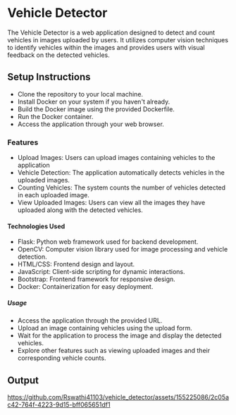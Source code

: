 # Vehicle Detector
The Vehicle Detector is a web application designed to detect and count vehicles in images uploaded by users. It utilizes computer vision techniques to identify vehicles within the images and provides users with visual feedback on the detected vehicles.

## Setup Instructions
* Clone the repository to your local machine.
* Install Docker on your system if you haven't already.
* Build the Docker image using the provided Dockerfile.
* Run the Docker container.
* Access the application through your web browser.

### Features
* Upload Images: Users can upload images containing vehicles to the application 
* Vehicle Detection: The application automatically detects vehicles in the uploaded images.
* Counting Vehicles: The system counts the number of vehicles detected in each uploaded image.
* View Uploaded Images: Users can view all the images they have uploaded along with the detected vehicles.

#### Technologies Used
* Flask: Python web framework used for backend development.
* OpenCV: Computer vision library used for image processing and vehicle detection.
* HTML/CSS: Frontend design and layout.
* JavaScript: Client-side scripting for dynamic interactions.
* Bootstrap: Frontend framework for responsive design.
* Docker: Containerization for easy deployment.

##### Usage
* Access the application through the provided URL.
* Upload an image containing vehicles using the upload form.
* Wait for the application to process the image and display the detected vehicles.
* Explore other features such as viewing uploaded images and their corresponding vehicle counts.

## Output

https://github.com/Rswathi41103/vehicle_detector/assets/155225086/2c05ac42-764f-4223-9d15-bff065651df1

